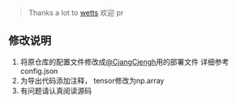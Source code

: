 > Thanks a lot to [wetts](https://github.com/wenet-e2e/wetts)
> 欢迎 pr
## 修改说明
1. 将原仓库的配置文件修改成[@CjangCjengh](https://github.com/CjangCjengh)用的部署文件 详细参考config.json
2. 为导出代码添加注释， tensor修改为np.array
3. 有问题请认真阅读源码



